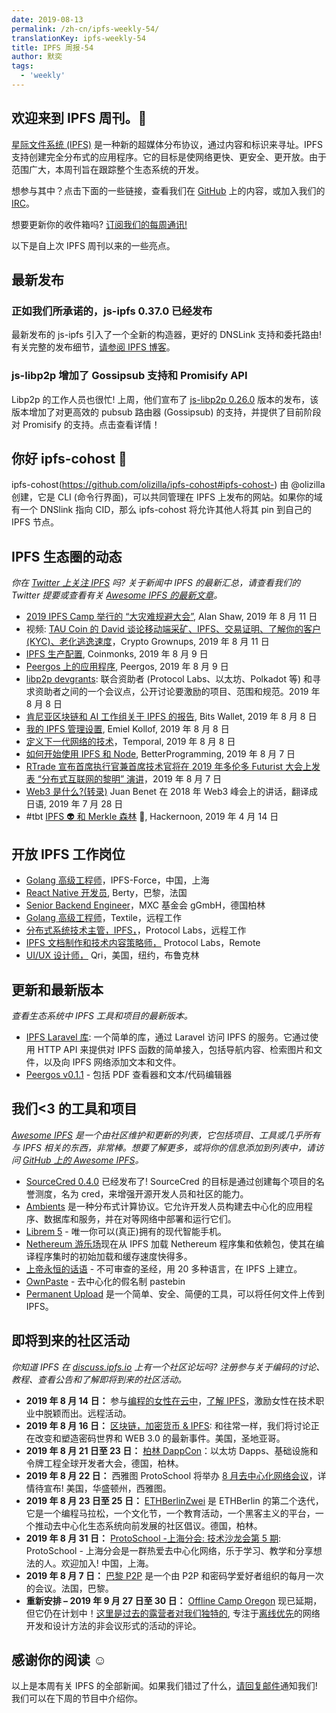 ```yaml
---
date: 2019-08-13
permalink: /zh-cn/ipfs-weekly-54/
translationKey: ipfs-weekly-54
title: IPFS 周报-54
author: 默奕
tags:
  - 'weekly'
---
```


## 欢迎来到 IPFS 周刊。👋

[星际文件系统 (IPFS)](https://ipfs.io/) 是一种新的超媒体分布协议，通过内容和标识来寻址。IPFS 支持创建完全分布式的应用程序。它的目标是使网络更快、更安全、更开放。由于范围广大，本周刊旨在跟踪整个生态系统的开发。

想参与其中？点击下面的一些链接，查看我们在 [GitHub](https://github.com/ipfs) 上的内容，或加入我们的 [IRC](https://riot.im/app/#/room/#ipfs:matrix.org)。

想要更新你的收件箱吗? [订阅我们的每周通讯!](http://eepurl.com/gL2Pi5)

以下是自上次 IPFS 周刊以来的一些亮点。

## 最新发布

### 正如我们所承诺的，js-ipfs 0.37.0 已经发布

最新发布的 js-ipfs 引入了一个全新的构造器，更好的 DNSLink 支持和委托路由!有关完整的发布细节，[请参阅 IPFS 博客](https://blog.ipfs.io/2019-08-06-js-ipfs-0-37/)。

### js-libp2p 增加了 Gossipsub 支持和 Promisify API

Libp2p 的工作人员也很忙! 上周，他们宣布了 [js-libp2p 0.26.0](https://blog.ipfs.io/2019-08-07-js-libp2p-0-26/) 版本的发布，该版本增加了对更高效的 pubsub 路由器 (Gossipsub) 的支持，并提供了目前阶段对 Promisify 的支持。点击查看详情！

## 你好 ipfs-cohost 👋

ipfs-cohost(https://github.com/olizilla/ipfs-cohost#ipfs-cohost-) 由 @olizilla 创建，它是 CLI (命令行界面)，可以共同管理在 IPFS 上发布的网站。如果你的域有一个 DNSlink 指向 CID，那么 ipfs-cohost 将允许其他人将其 pin 到自己的 IPFS 节点。

## IPFS 生态圈的动态

_你在 [Twitter 上关注 IPFS](https://twitter.com/IPFSbot) 吗? 关于新闻中 IPFS 的最新汇总，请查看我们的 Twitter 提要或查看有关 [Awesome IPFS 的最新文章](https://awesome.ipfs.io/articles/)。_

- [2019 IPFS Camp 举行的 “大灾难规避大会”](https://ipfs.io/blog/2019-08-12-great-calamity-circumvention-assembly-at-ipfs-camp/), Alan Shaw, 2019 年 8 月 11 日
- 视频: [TAU Coin 的 David 谈论移动端采矿、IPFS、交易证明、了解你的客户(KYC)、老化逃逸速度](https://www.youtube.com/watch?time_continue=4&v=8atG0zW50Uo)，Crypto Grownups, 2019 年 8 月 11 日
- [IPFS 生产配置](https://medium.com/coinmonks/ipfs-production-configuration-57121f0daab2), Coinmonks, 2019 年 8 月 9 日
- [Peergos 上的应用程序](https://peergos.org/blog#applications_on_peergos_august_2019_), Peergos, 2019 年 8 月 9 日
- [libp2p devgrants](https://github.com/libp2p/devgrants): 联合资助者 (Protocol Labs、以太坊、Polkadot 等) 和寻求资助者之间的一个会议点，公开讨论要激励的项目、范围和规范。2019 年 8 月 8 日
- [肯尼亚区块链和 AI 工作组关于 IPFS 的报告](https://medium.com/@bitsoko/kenya-blockchain-ai-taskforce-report-on-ipfs-3361eb8c8e41), Bits Wallet, 2019 年 8 月 8 日
- [我的 IPFS 管理设置](https://coolvibe.org/posts/my-ipfs-hosting-setup-hugo/), Emiel Kollof, 2019 年 8 月 8 日
- [定义下一代网络的技术](https://medium.com/temporal-cloud/technologies-defining-the-next-generation-of-the-web-a0d0f053629f)，Temporal, 2019 年 8 月 8 日
- [如何开始使用 IPFS 和 Node](https://medium.com/better-programming/how-to-get-started-with-ipfs-and-node-fa04baec6b3a), BetterProgramming, 2019 年 8 月 7 日
- [RTrade 宣布首席执行官兼首席技术官将在 2019 年多伦多 Futurist 大会上发表 “分布式互联网的黎明” 演讲](https://medium.com/rtrade-technologies/rtrade-announces-ceo-cto-to-deliver-dawn-of-the-distributed-internet-speech-at-futurist-2019-b39fcdc94e11)，2019 年 8 月 7 日
- [Web3 是什么?(转录)](https://medium.com/@onion797jp/what-is-web3-transcript-7e867e96ddb1) Juan Benet 在 2018 年 Web3 峰会上的讲话，翻译成日语, 2019 年 7 月 28 日
- #tbt [IPFS 👽 和 Merkle 森林](https://hackernoon.com/ipfs-and-merkle-forest-a6b7f15f3537) 🌳, Hackernoon, 2019 年 4 月 14 日

## 开放 IPFS 工作岗位

- [Golang 高级工程师](https://www.zhipin.com/job_detail/738dc685f000763e1XFy3Ny7EFI~.html?ka=search_list_6)，IPFS-Force，中国，上海
- [React Native 开发员](https://berty.tech/jobs/react-native-developer/), Berty，巴黎，法国
- [Senior Backend Engineer](https://www.golangprojects.com/golang-go-job-dcr-Senior-Backend-Engineer-Berlin-MXC-Foundation-gGmbH.html)，MXC 基金会 gGmbH，德国柏林
- [Golang 高级工程师](https://www.golangprojects.com/golang-go-job-def-Senior-Golang-Engineer-Remote-Textile.html)，Textile，远程工作
- [分布式系统技术主管，IPFS，](https://jobs.lever.co/protocol/9283f9b0-de64-4e1f-a221-5d02b0202198)，Protocol Labs，远程工作
- [IPFS 文档制作和技术内容策略师，](https://jobs.lever.co/protocol/e7db2c84-afd7-44a4-9a27-449c751d8289) Protocol Labs，Remote
- [UI/UX 设计师，](https://www.linkedin.com/jobs/view/1335924519/) Qri，美国，纽约，布鲁克林

## 更新和最新版本

_查看生态系统中 IPFS 工具和项目的最新版本。_

- [IPFS Laravel 库](https://gitlab.com/andach/ipfs-laravel): 一个简单的库，通过 Laravel 访问 IPFS 的服务。它通过使用 HTTP API 来提供对 IPFS 函数的简单接入，包括导航内容、检索图片和文件，以及向 IPFS 网络添加文本和文件。
- [Peergos v0.1.1](https://alpha.peergos.net/public/peergos/releases/v0.1.1) - 包括 PDF 查看器和文本/代码编辑器

## 我们<3 的工具和项目

_[Awesome IPFS](https://awesome.ipfs.io/) 是一个由社区维护和更新的列表，它包括项目、工具或几乎所有与 IPFS 相关的东西，非常棒。想要了解更多，或将你的信息添加到列表中，请访问 [GitHub 上的 Awesome IPFS](https://github.com/ipfs/awesome-ipfs)。_

- [SourceCred 0.4.0](https://github.com/sourcecred/sourcecred/releases/tag/v0.4.0) 已经发布了! SourceCred 的目标是通过创建每个项目的名誉测度，名为 cred，来增强开源开发人员和社区的能力。
- [Ambients](https://ambients.org/) 是一种分布式计算协议。它允许开发人员构建去中心化的应用程序、数据库和服务，并在对等网络中部署和运行它们。
- [Librem 5](https://puri.sm/products/librem-5/) - 唯一你可以(真正)拥有的现代智能手机。
- [Nethereum 游乐场](http://playground.nethereum.com/)现在从 IPFS 加载 Nethereum 程序集和依赖包，使其在编译程序集时的初始加载和缓存速度快得多。
- [上帝永恒的话语](http://eternalword.eth.link/) - 不可审查的圣经，用 20 多种语言，在 IPFS 上建立。
- [OwnPaste](https://ownpaste.com/) - 去中心化的假名制 pastebin
- [Permanent Upload](https://permanentupload.com/) 是一个简单、安全、简便的工具，可以将任何文件上传到 IPFS。

## 即将到来的社区活动

_你知道 IPFS 在 [discuss.ipfs.io](https://discuss.ipfs.io/) 上有一个社区论坛吗? 注册参与关于编码的讨论、教程、查看公告和了解即将到来的社区活动。_

- **2019 年 8 月 14 日：** 参与[编程的女性在云中](https://www.womenwhocode.com/cloud/events)，[了解 IPFS](https://zoom.us/webinar/register/WN_jnKnkxjJR3OOxf3kPa7Xfg)，激励女性在技术职业中脱颖而出。远程活动。
- **2019 年 8 月 16 日：** [区块链，加密货币 & IPFS](https://www.meetup.com/Blockchain-Cryptocurrencies-Interplanetary-File-System/events/vldkqqyzlbfc/): 和往常一样，我们将讨论正在改变和塑造密码世界和 WEB 3.0 的最新事件。美国，圣地亚哥。
- **2019 年 8 月 21 日至 23 日：** [柏林 DappCon](https://www.dappcon.io/)：以太坊 Dapps、基础设施和令牌工程全球开发者大会，德国，柏林。
- **2019 年 8 月 22 日：** 西雅图 ProtoSchool 将举办 [8 月去中心化网络会议](https://www.meetup.com/ProtoSchool-Seattle-Learn-to-Make-the-Decentralized-Web/events/262328555/)，详情待宣布! 美国，华盛顿州，西雅图。
- **2019 年 8 月 23 日至 25 日：** [ETHBerlinZwei](https://ethberlinzwei.com/) 是 ETHBerlin 的第二个迭代，它是一个编程马拉松，一个文化节，一个教育活动，一个黑客主义的平台，一个推动去中心化生态系统向前发展的社区倡议。德国，柏林。
- **2019 年 8 月 31 日：** [ProtoSchool -上海分会: 技术沙龙会第 5 期](https://www.meetup.com/Shanghai-Decentralized-Systems-Meetup-Group/events/263835810/): ProtoSchool - 上海分会是一群热爱去中心化网络，乐于学习、教学和分享想法的人。欢迎加入! 中国，上海。
- **2019 年 8 月 7 日：** [巴黎 P2P](https://p2p.paris/en/) 是一个由 P2P 和密码学爱好者组织的每月一次的会议。法国，巴黎。
- **重新安排 – 2019 年 9 月 27 日至 30 日：** [Offline Camp Oregon](http://offlinefirst.org/camp/reschedule) 现已延期，但它仍在计划中！[这里是过去的露营者对我们独特的](https://youtu.be/FNtpPW_7H1k), 专注于[离线优先](http://offlinefirst.org/)的网络开发和设计方法的非会议形式的活动的评论。

## 感谢你的阅读 ☺️

以上是本周有关 IPFS 的全部新闻。如果我们错过了什么，[请回复邮件](mailto:newsletter@ipfs.io)通知我们! 我们可以在下周的节目中介绍你。
